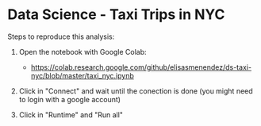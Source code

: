 # Data Science - Taxi Trips in NYC

Steps to reproduce this analysis:

1) Open the notebook with Google Colab:
   - https://colab.research.google.com/github/elisasmenendez/ds-taxi-nyc/blob/master/taxi_nyc.ipynb

2) Click in "Connect" and wait until the conection is done (you might need to login with a google account)

3) Click in "Runtime" and "Run all"
